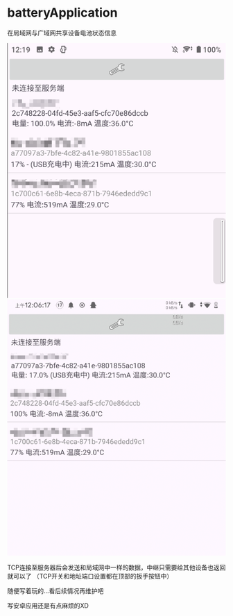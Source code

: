 # batteryApplication
在局域网与广域网共享设备电池状态信息

![示例图1](image/Snipaste_2024-06-22_00-25-18_.png) ![示例图2](image/Snipaste_2024-06-22_00-26-01_.png)

TCP连接至服务器后会发送和局域网中一样的数据，中继只需要给其他设备也返回就可以了 （TCP开关和地址端口设置都在顶部的扳手按钮中）

随便写着玩的...看后续情况再维护吧

写安卓应用还是有点麻烦的XD